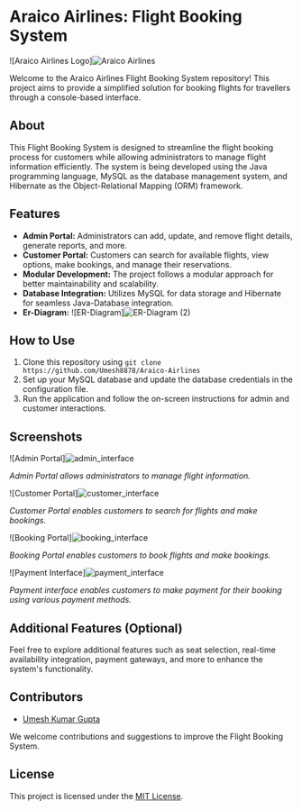 # Araico Airlines: Flight Booking System

![Araico Airlines Logo]![Araico Airlines](https://github.com/Umesh8878/habitual-oatmeal-3228/assets/115473268/9ef55bc2-e25b-41e4-865b-3d9c0b5f561a)



Welcome to the Araico Airlines Flight Booking System repository! This project aims to provide a simplified solution for booking flights for travellers through a console-based interface.

## About

This Flight Booking System is designed to streamline the flight booking process for customers while allowing administrators to manage flight information efficiently. The system is being developed using the Java programming language, MySQL as the database management system, and Hibernate as the Object-Relational Mapping (ORM) framework.

## Features

- **Admin Portal:** Administrators can add, update, and remove flight details, generate reports, and more.
- **Customer Portal:** Customers can search for available flights, view options, make bookings, and manage their reservations.
- **Modular Development:** The project follows a modular approach for better maintainability and scalability.
- **Database Integration:** Utilizes MySQL for data storage and Hibernate for seamless Java-Database integration.
- **Er-Diagram:**
![ER-Diagram]![ER-Diagram (2)](https://github.com/Umesh8878/habitual-oatmeal-3228/assets/115473268/704d6e43-4d53-4ad1-b506-0f8feda7ce93)


## How to Use

1. Clone this repository using `git clone https://github.com/Umesh8878/Araico-Airlines`
2. Set up your MySQL database and update the database credentials in the configuration file.
3. Run the application and follow the on-screen instructions for admin and customer interactions.

## Screenshots

![Admin Portal]![admin_interface](https://github.com/Umesh8878/habitual-oatmeal-3228/assets/115473268/b4a4e13c-8319-4ac8-866b-4a6b135a8162)

_Admin Portal allows administrators to manage flight information._

![Customer Portal]![customer_interface](https://github.com/Umesh8878/habitual-oatmeal-3228/assets/115473268/b9c4e49b-aba4-49fa-965b-173513e36c5c)

_Customer Portal enables customers to search for flights and make bookings._

![Booking Portal]![booking_interface](https://github.com/Umesh8878/habitual-oatmeal-3228/assets/115473268/abb9e44c-714a-48a6-a7bf-f2c6cf87c8ff)

_Booking Portal enables customers to book flights and make bookings._

![Payment Interface]![payment_interface](https://github.com/Umesh8878/habitual-oatmeal-3228/assets/115473268/4e3f04e7-5169-4d5b-81c5-bdbcf54173c4)

_Payment interface enables customers to make payment for their booking using various payment methods._

## Additional Features (Optional)

Feel free to explore additional features such as seat selection, real-time availability integration, payment gateways, and more to enhance the system's functionality.

## Contributors

- [Umesh Kumar Gupta](https://github.com/Umesh8878)

We welcome contributions and suggestions to improve the Flight Booking System.

## License

This project is licensed under the [MIT License](LICENSE).
